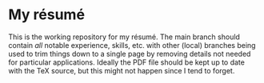 # My résumé

This is the working repository for my résumé. The main branch should
contain *all* notable experience, skills, etc. with other (local)
branches being used to trim things down to a single page by removing
details not needed for particular applications. Ideally the PDF file
should be kept up to date with the TeX source, but this might not
happen since I tend to forget.
